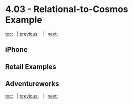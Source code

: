 # 4.03 - Relational-to-Cosmos Example

[toc:](June_2021.md) &nbsp; | [previous:](4_02_design_considerations.md) &nbsp; | &nbsp; [next:](4_04_local_development.md)


## iPhone




## Retail Examples




## Adventureworks





[toc:](June_2021.md) &nbsp; | [previous:](4_02_design_considerations.md) &nbsp; | &nbsp; [next:](4_04_local_development.md)